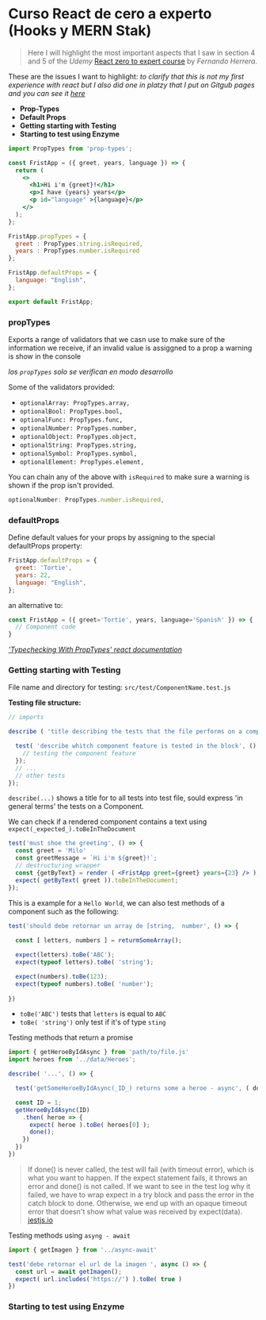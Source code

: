 # Curso React de cero a experto (Hooks y MERN Stak) 

> Here I will highlight the most important aspects that I saw in section 4 and 5 of the *Udemy* [React zero to expert course](https://www.udemy.com/course/react-cero-experto/) by *Fernando Herrera.*

These are the issues I want to highlight:
_to clarify that this is not my first experience with react but I also did one in platzy that I put on Gitgub pages and you can see it [here]()_

* **Prop-Types**
* **Default Props**
* **Getting starting with Testing**
* **Starting to test using Enzyme**

```jsx
import PropTypes from 'prop-types';

const FristApp = ({ greet, years, language }) => {
  return (
    <>
      <h1>Hi i'm {greet}!</h1>
      <p>I have {years} years</p>
      <p id="language" >{language}</p>
    </>
  );
};

FristApp.propTypes = {
  greet : PropTypes.string.isRequired, 
  years : PropTypes.number.isRequired
};

FristApp.defaultProps = {
  language: "English",
};

export default FristApp;
```

### propTypes 

Exports a range of validators that we casn use to make sure of the information we receive, if an invalid value is assiggned to a prop a warning is show in the console

_los `propTypes` solo se verifican en modo desarrollo_

Some of the validators provided:

* `optionalArray: PropTypes.array,` 
* `optionalBool: PropTypes.bool,`
* `optionalFunc: PropTypes.func,`
* `optionalNumber: PropTypes.number,`
* `optionalObject: PropTypes.object,`
* `optionalString: PropTypes.string,`
* `optionalSymbol: PropTypes.symbol,`
* `optionalElement: PropTypes.element,`

You can chain any of the above with `isRequired` to make sure a warning is shown if the prop isn't provided.

```jsx
optionalNumber: PropTypes.number.isRequired,
```

### defaultProps

Define default values for your props by assigning to the special defaultProps property:

```jsx
FristApp.defaultProps = {
  greet: 'Tortie',
  years: 22,
  language: "English",
};
```

an alternative to:

```jsx
const FristApp = ({ greet='Tortie', years, language='Spanish' }) => {
  // Component code
}
```

[_'Typechecking With PropTypes' react documentation_](https://reactjs.org/docs/typechecking-with-proptypes.html)

### Getting starting with Testing

File name and directory for testing: `src/test/ComponentName.test.js`

__Testing file structure:__

```jsx
// imports

describe ( 'title describing the tests that the file performs on a component', () => {

  test( 'describe whitch component feature is tested in the block', () => {
    // testing the component feature
  });
  // ...
  // other tests
});
```

`describe(...)` shows a title for to all tests into test file, sould express 'in general terms' the tests on a Component.

We can check if a rendered component contains a text using `expect(_expected_).toBeInTheDocument`

```jsx
test('must shoe the greeting', () => {
  const greet = 'Milo'
  const greetMessage = `Hi i'm ${greet}!`;
  // destructuring wrapper
  const {getByText} = render ( <FristApp greet={greet} years={23} /> );
  expect( getByText( greet )).toBeInTheDocument;
});
```

This is a example for a `Hello World`, we can also test methods of a component such as the following:

```jsx
test('should debe retornar un array de [string,  number', () => {
  
  const [ letters, numbers ] = returmSomeArray();

  expect(letters).toBe('ABC');
  expect(typeof letters).toBe( 'string');

  expect(numbers).toBe(123);
  expect(typeof numbers).toBe( 'number');
  
})
```

- `toBe('ABC')` tests that `letters` is equal to `ABC`
- `toBe( 'string')` only test if it's of type `sting`

Testing methods that return a promise

```jsx
import { getHeroeByIdAsync } from 'path/to/file.js'
import heroes from '../data/Heroes';

describe( '...', () => {

  test('getSomeHeroeByIdAsync(_ID_) returns some a heroe - async', ( done ) => {

  const ID = 1; 
  getHeroeByIdAsync(ID)
    .then( heroe => {
      expect( heroe ).toBe( heroes[0] );
      done();
    })
  })
})
```

> If done() is never called, the test will fail (with timeout error), which is what you want to happen. If the expect statement fails, it throws an error and done() is not called. If we want to see in the test log why it failed, we have to wrap expect in a try block and pass the error in the catch block to done. Otherwise, we end up with an opaque timeout error that doesn't show what value was received by expect(data). [jestjs.io](https://jestjs.io/docs/en/asynchronous)

Testing methods using `asyng - await`

```jsx
import { getImagen } from '../async-await'

test('debe retornar el url de la imagen ', async () => {
  const url = await getImagen();
  expect( url.includes('https://') ).toBe( true )
})
```

### Starting to test using Enzyme













